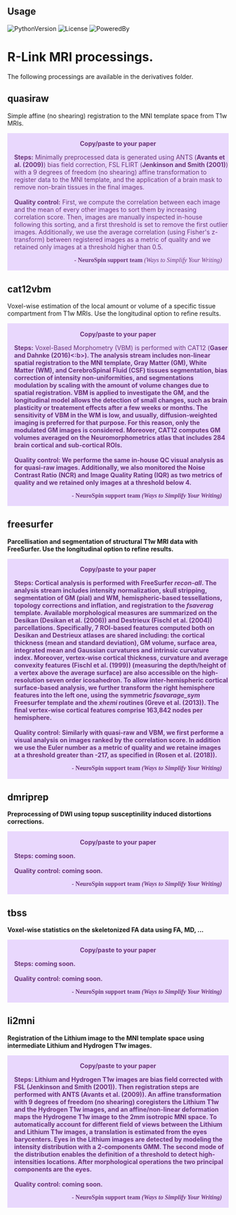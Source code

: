 ## Usage

![PythonVersion](https://img.shields.io/badge/python-3.6%20%7C%203.7%20%7C%203.8%20%7C%203.9-blue)
![License](https://img.shields.io/badge/License-CeCILLB-blue.svg)
![PoweredBy](https://img.shields.io/badge/Powered%20by-CEA%2FNeuroSpin-blue.svg)

# R-Link MRI processings.

The following processings are available in the derivatives folder.

## quasiraw

Simple affine (no shearing) registration to the MNI template space from
T1w MRIs.

<div class="warning" style='padding:0.1em; background-color:#E9D8FD; color:#69337A'>
<span>
<p style='margin-top:1em; text-align:center'>
    <b>Copy/paste to your paper</b>
</p>
<p style='margin-left:1em;'>
    <b>Steps:</b> Minimally preprocessed data is generated using ANTS (<b>Avants et al. (2009)</b>) bias field correction, FSL FLIRT (<b>Jenkinson and Smith (2001)</b>) with a 9 degrees of freedom (no shearing) affine transformation to register data to the MNI template, and the application of a brain mask to remove non-brain tissues in the final images.
    <br><br>
    <b>Quality control:</b> First, we compute the correlation between each image and the mean of every other images to sort them by increasing correlation score. Then, images are manually inspected in-house following this sorting, and a first threshold is set to remove the first outlier images. Additionally, we use the average correlation (using Fisher's z-transform) between registered images as a metric of quality and we retained only images at a threshold higher than 0.5.
</p>
<p style='margin-bottom:1em; margin-right:1em; text-align:right; font-family:Georgia'>
    <b>- NeuroSpin support team</b> <i>(Ways to Simplify Your Writing)</i>
</p>
</span>
</div>

## cat12vbm

Voxel-wise estimation of the local amount or volume of a specific tissue
compartment from T1w MRIs. Use the longitudinal option to refine results.

<div class="warning" style='padding:0.1em; background-color:#E9D8FD; color:#69337A'>
<span>
<p style='margin-top:1em; text-align:center'>
    <b>Copy/paste to your paper</b>
</p>
<p style='margin-left:1em;'>
    <b>Steps:</b> Voxel-Based Morphometry (VBM) is performed with CAT12 (<b>Gaser and Dahnke (2016)<:b>). The analysis stream includes non-linear spatial registration to the MNI template, Gray Matter (GM), White Matter (WM), and CerebroSpinal Fluid (CSF) tissues segmentation, bias correction of intensity non-uniformities, and segmentations modulation by scaling with the amount of volume changes due to spatial registration. VBM is applied to investigate the GM, and the longitudinal model allows the detection of small changes, such as brain plasticity or treatement effects after a few weeks or months. The sensitivity of VBM in the WM is low, and usually, diffusion-weighted imaging is preferred for that purpose. For this reason, only the modulated GM images is considered. Moreover, CAT12 computes GM volumes averaged on the Neuromorphometrics atlas that includes 284 brain cortical and sub-cortical ROIs.
    <br><br>
    <b>Quality control:</b> We performe the same in-house QC visual analysis as for quasi-raw images. Additionally, we also monitored the Noise Contrast Ratio (NCR) and Image Quality Rating (IQR) as two metrics of quality and we retained only images at a threshold below 4.
</p>
<p style='margin-bottom:1em; margin-right:1em; text-align:right; font-family:Georgia'>
    <b>- NeuroSpin support team</b> <i>(Ways to Simplify Your Writing)</i>
</p>
</span>
</div>

## freesurfer

Parcellisation and segmentation of structural T1w MRI data with FreeSurfer.
Use the longitudinal option to refine results.

<div class="warning" style='padding:0.1em; background-color:#E9D8FD; color:#69337A'>
<span>
<p style='margin-top:1em; text-align:center'>
    <b>Copy/paste to your paper</b>
</p>
<p style='margin-left:1em;'>
    <b>Steps:</b> Cortical analysis is performed with FreeSurfer <i>recon-all</i>. The analysis stream includes intensity normalization, skull stripping, segmentation of GM (pial) and WM, hemispheric-based tessellations, topology corrections and inflation, and registration to the <i>fsaverag</i> template. Available morphological measures are summarized on the Desikan (<b>Desikan et al. (2006)</b>) and Destrieux (<b>Fischl et al. (2004)</b>) parcellations. Specifically, 7 ROI-based features computed both on Desikan and Destrieux atlases are shared including: the cortical thickness (mean and standard deviation), GM volume, surface area, integrated mean and Gaussian curvatures and intrinsic curvature index. Moreover, vertex-wise cortical thickness, curvature and average convexity features (<b>Fischl et al. (1999)</b>) (measuring the depth/height of a vertex above the average surface) are also accessible on the high-resolution seven order icosahedron. To allow inter-hemispheric cortical surface-based analysis, we further transform the right hemisphere features into the left one, using the symmetric <i>fsavarage_sym</i> Freesurfer template and the <i>xhemi</i> routines (<b>Greve et al. (2013)</b>). The final vertex-wise cortical features comprise 163,842 nodes per hemisphere.
    <br><br>
    <b>Quality control:</b> Similarly with quasi-raw and VBM, we first performe a visual analysis on images ranked by the correlation score. In addition we use the Euler number as a metric of quality and we retaine images at a threshold greater than -217, as specified in (<b>Rosen et al. (2018)</b>).
</p>
<p style='margin-bottom:1em; margin-right:1em; text-align:right; font-family:Georgia'>
    <b>- NeuroSpin support team</b> <i>(Ways to Simplify Your Writing)</i>
</p>
</span>
</div>

  
## dmriprep

Preprocessing of DWI using topup susceptinility induced distortions
corrections.

<div class="warning" style='padding:0.1em; background-color:#E9D8FD; color:#69337A'>
<span>
<p style='margin-top:1em; text-align:center'>
    <b>Copy/paste to your paper</b>
</p>
<p style='margin-left:1em;'>
    <b>Steps:</b> coming soon.
    <br><br>
    <b>Quality control:</b> coming soon.
</p>
<p style='margin-bottom:1em; margin-right:1em; text-align:right; font-family:Georgia'>
    <b>- NeuroSpin support team</b> <i>(Ways to Simplify Your Writing)</i>
</p>
</span>
</div>

## tbss

Voxel-wise statistics on the skeletonized FA data using FA, MD, ...

<div class="warning" style='padding:0.1em; background-color:#E9D8FD; color:#69337A'>
<span>
<p style='margin-top:1em; text-align:center'>
    <b>Copy/paste to your paper</b>
</p>
<p style='margin-left:1em;'>
    <b>Steps:</b> coming soon.
    <br><br>
    <b>Quality control:</b> coming soon.
</p>
<p style='margin-bottom:1em; margin-right:1em; text-align:right; font-family:Georgia'>
    <b>- NeuroSpin support team</b> <i>(Ways to Simplify Your Writing)</i>
</p>
</span>
</div>

## li2mni

Registration of the Lithium image to the MNI template space using
intermediate Lithium and Hydrogen T1w images.

<div class="warning" style='padding:0.1em; background-color:#E9D8FD; color:#69337A'>
<span>
<p style='margin-top:1em; text-align:center'>
    <b>Copy/paste to your paper</b>
</p>
<p style='margin-left:1em;'>
    <b>Steps:</b> Lithium and Hydrogen T1w images are bias field corrected with FSL (<b>Jenkinson and Smith (2001)</b>). Then registration steps are performed with ANTS (<b>Avants et al. (2009)</b>). An affine transformation with 9 degrees of freedom (no shearing) coregisters the Lithium T1w and the Hydrogen T1w images, and an affine/non-linear deformation maps the Hydrogene T1w image to the 2mm isotropic MNI space. To automatically account for different field of views between the Lithium and Lithium T1w images, a translation is estimated from the eyes barycenters. Eyes in the Lithium images are detected by modeling the intensity distribution with a 2-components GMM. The second mode of the distribution enables the definition of a threshold to detect high-intensities locations. After morphological operations the two principal components are the eyes.
    <br><br>
    <b>Quality control:</b> coming soon.
</p>
<p style='margin-bottom:1em; margin-right:1em; text-align:right; font-family:Georgia'>
    <b>- NeuroSpin support team</b> <i>(Ways to Simplify Your Writing)</i>
</p>
</span>
</div>
